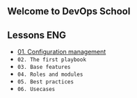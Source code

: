 ## Welcome to DevOps School

## Lessons ENG

* [01. Configuration management](docs/01.md)
* `02. The first playbook`
* `03. Base features`
* `04. Roles and modules`
* `05. Best practices`
* `06. Usecases`
